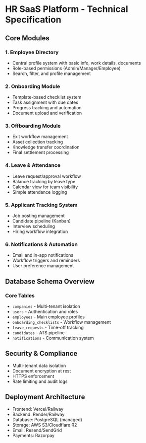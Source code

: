 # HR SaaS Platform - Technical Specification

## Core Modules

### 1. Employee Directory
- Central profile system with basic info, work details, documents
- Role-based permissions (Admin/Manager/Employee)
- Search, filter, and profile management

### 2. Onboarding Module
- Template-based checklist system
- Task assignment with due dates
- Progress tracking and automation
- Document upload and verification

### 3. Offboarding Module
- Exit workflow management
- Asset collection tracking
- Knowledge transfer coordination
- Final settlement processing

### 4. Leave & Attendance
- Leave request/approval workflow
- Balance tracking by leave type
- Calendar view for team visibility
- Simple attendance logging

### 5. Applicant Tracking System
- Job posting management
- Candidate pipeline (Kanban)
- Interview scheduling
- Hiring workflow integration

### 6. Notifications & Automation
- Email and in-app notifications
- Workflow triggers and reminders
- User preference management

## Database Schema Overview

### Core Tables
- `companies` - Multi-tenant isolation
- `users` - Authentication and roles
- `employees` - Main employee profiles
- `onboarding_checklists` - Workflow management
- `leave_requests` - Time-off tracking
- `candidates` - ATS pipeline
- `notifications` - Communication system

## Security & Compliance
- Multi-tenant data isolation
- Document encryption at rest
- HTTPS enforcement
- Rate limiting and audit logs

## Deployment Architecture
- Frontend: Vercel/Railway
- Backend: Render/Railway
- Database: PostgreSQL (managed)
- Storage: AWS S3/Cloudflare R2
- Email: Resend/SendGrid
- Payments: Razorpay